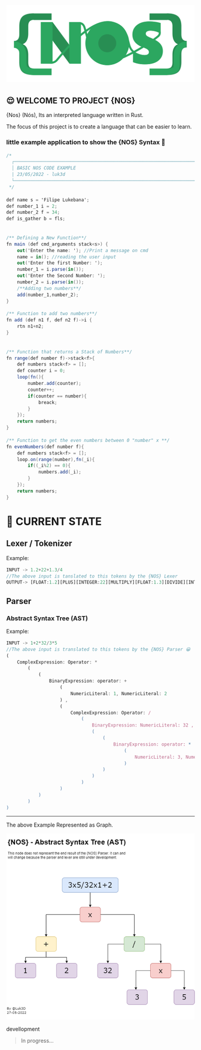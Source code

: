 # ![nos-logo](img/logo.png)

## 😌 WELCOME TO PROJECT {NOS}

{Nos} (Nós), Its an interpreted language written in Rust.

The focus of this project is to create a language that can be easier to learn.

### little example application to show the {NOS} Syntax 🙂

```cs
/*
  ┌─────────────────────────────────────────────────────────────────────────┐
  │ BASIC NOS CODE EXAMPLE                                                  |
  | 23/05/2022 - luk3d                                                      │
  └─────────────────────────────────────────────────────────────────────────┘
 */

def name s = 'Filipe Lukebana';
def number_1 i = 2;
def number_2 f = 34;
def is_gather b = fls;


/** Defining a New Function**/
fn main (def cmd_arguments stack<s>) {
    out('Enter the name: '); //Print a message on cmd
    name = in(); //reading the user input
    out('Enter the first Number: ');
    number_1 = i.parse(in());
    out('Enter the Second Number: ');
    number_2 = i.parse(in());
    /**Adding two numbers**/
    add(number_1,number_2);
}

/** Function to add two numbers**/
fn add (def n1 f, def n2 f)->i {
    rtn n1+n2;
}


/** Function that returns a Stack of Numbers**/
fn range(def number f)->stack<f>{
    def numbers stack<f> = [];
    def counter i = 0;
    loop(fn(){
        number.add(counter);
        counter++;
        if(counter == number){
            breack;
        }
    });
    return numbers;
}

/** Function to get the even numbers between 0 "number" x **/
fn evenNumbers(def number f){
    def numbers stack<f> = [];
    loop.on(range(number),fn(_i){
        if((_i%2) == 0){
            numbers.add(_i);
        }
    });
    return numbers;
}

```


# 🚀 CURRENT STATE 

## Lexer / Tokenizer

Example:
```js
INPUT -> 1.2+22+1.3/4
//The above input is tanslated to this tokens by the {NOS} Lexer
OUTPUT-> [FLOAT:1.2][PLUS][INTEGER:22][MULTIPLY][FLOAT:1.3][DIVIDE][INTEGER:4]
```
## Parser
### Abstract Syntax Tree (AST)
Example:

```js
INPUT -> 1+2*32/3*5
//The above input is translated to this tokens by the {NOS} Parser 😀
(
    ComplexExpression: Operator: * 
        (
            (
                BinaryExpression: operator: + 
                    (
                        NumericLiteral: 1, NumericLiteral: 2
                    ) , 
                    (
                        ComplexExpression: Operator: / 
                            (
                                BinaryExpression: NumericLiteral: 32 , 
                                (
                                    (
                                        BinaryExpression: operator: * 
                                            (
                                                NumericLiteral: 3, NumericLiteral: 5
                                            )
                                    )
                                )
                            )
                    )
            )
        )
)
```
-------------------------------------------

The above Example Represented as Graph.

![NOS AST](img/nos_execution_tree.png)

devellopment 





<!-- ## [NOS-IDE](https://github.com/LUK3D-Angola/Nos_IDE "repositorio oficial da IDE") -->

> In progress...
